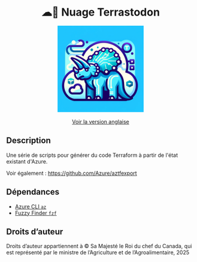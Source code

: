 <div align="center">
    <h1>☁🐘 Nuage Terrastodon</h1>
    <img src="logo.png" width="230">
    <br/>

[Voir la version anglaise](./README.md)

</div>


## Description

Une série de scripts pour générer du code Terraform à partir de l'état existant d'Azure.

Voir également : https://github.com/Azure/aztfexport

## Dépendances

- [Azure CLI `az`](https://learn.microsoft.com/en-us/cli/azure/install-azure-cli#install)
- [Fuzzy Finder `fzf`](https://github.com/junegunn/fzf?tab=readme-ov-file#installation)

## Droits d’auteur

Droits d’auteur appartiennent à © Sa Majesté le Roi du chef du Canada, qui est représenté par le ministre de l’Agriculture et de l’Agroalimentaire, 2025